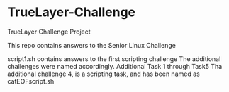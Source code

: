 # TrueLayer-Challenge
TrueLayer Challenge Project

This repo contains answers to the Senior Linux Challenge

script1.sh contains answers to the first scripting challenge
The additional challenges were named accordingly. Additional Task 1 through Task5
Tha additional challenge 4, is a scripting task, and has been named as catEOFscript.sh 
